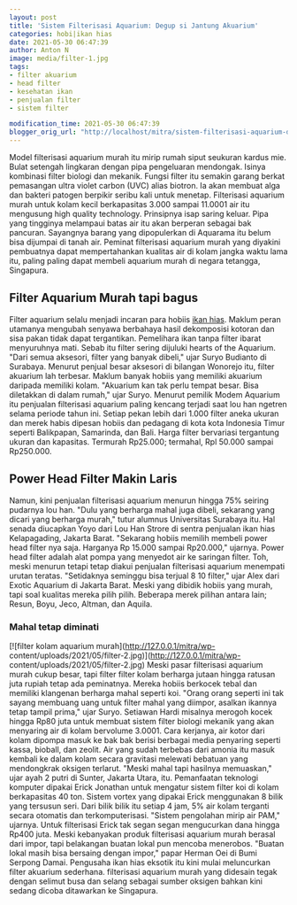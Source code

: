 ```yaml
---
layout: post
title: 'Sistem Filterisasi Aquarium: Degup si Jantung Akuarium'
categories: hobi|ikan hias
date: 2021-05-30 06:47:39
author: Anton N
image: media/filter-1.jpg
tags:
- filter akuarium
- head filter
- kesehatan ikan
- penjualan filter
- sistem filter

modification_time: 2021-05-30 06:47:39
blogger_orig_url: "http://localhost/mitra/sistem-filterisasi-aquarium-degup-si.html"
---
```


Model filterisasi aquarium murah itu mirip rumah siput seukuran kardus mie.
Bulat setengah lingkaran dengan pipa pengeluaran mendongak. Isinya kombinasi
filter biologi dan mekanik. Fungsi filter itu semakin garang berkat pemasangan
ultra violet carbon (UVC) alias biotron. Ia akan membuat alga dan bakteri
patogen berpikir seribu kali untuk menetap. Filterisasi aquarium murah untuk
kolam kecil berkapasitas 3.000 sampai 11.0001 air itu mengusung high quality
technology. Prinsipnya isap saring keluar. Pipa yang tingginya melampaui batas
air itu akan berperan sebagai bak pancuran. Sayangnya barang yang dipopulerkan
di Aquarama itu belum bisa dijumpai di tanah air. Peminat filterisasi aquarium
murah yang diyakini pembuatnya dapat mempertahankan kualitas air di kolam
jangka waktu lama itu, paling paling dapat membeli aquarium murah di negara
tetangga, Singapura.

## Filter Aquarium Murah tapi bagus

Filter aquarium selalu menjadi incaran para hobiis [ikan
hias](http://127.0.0.1/mitra/ikan-hias "ikan hias"). Maklum peran utamanya
mengubah senyawa berbahaya hasil dekomposisi kotoran dan sisa pakan tidak
dapat tergantikan. Pemelihara ikan tanpa filter ibarat menyuruhnya mati. Sebab
itu filter sering dijuluki hearts of the Aquarium. "Dari semua aksesori,
filter yang banyak dibeli," ujar Suryo Budianto di Surabaya. Menurut penjual
besar aksesori di bilangan Wonorejo itu, filter akuarium lah terbesar. Maklum
banyak hobiis yang memiliki akuarium daripada memiliki kolam. "Akuarium kan
tak perlu tempat besar. Bisa diletakkan di dalam rumah," ujar Suryo. Menurut
pemilik Modem Aquarium itu penjualan filterisasi aquarium paling kencang
terjadi saat lou han ngetren selama periode tahun ini. Setiap pekan lebih dari
1.000 filter aneka ukuran dan merek habis dipesan hobiis dan pedagang di kota
kota Indonesia Timur seperti Balikpapan, Samarinda, dan Bali. Harga filter
bervariasi tergantung ukuran dan kapasitas. Termurah Rp25.000; termahal, Rpl
50.000 sampai Rp250.000.

## Power Head Filter Makin Laris

Namun, kini penjualan filterisasi aquarium menurun hingga 75% seiring pudarnya
lou han. "Dulu yang berharga mahal juga dibeli, sekarang yang dicari yang
berharga murah," tutur alumnus Universitas Surabaya itu. Hal senada diucapkan
Yoyo dari Lou Han Strore di sentra penjualan ikan hias Kelapagading, Jakarta
Barat. "Sekarang hobiis memilih membeli power head filter nya saja. Harganya
Rp 15.000 sampai Rp20.000," ujarnya. Power head filter adalah alat pompa yang
menyedot air ke saringan filter. Toh, meski menurun tetapi tetap diakui
penjualan filterisasi aquarium menempati urutan teratas. "Setidaknya seminggu
bisa terjual 8 10 filter," ujar Alex dari Exotic Aquarium di Jakarta Barat.
Meski yang dibidik hobiis yang murah, tapi soal kualitas mereka pilih pilih.
Beberapa merek pilihan antara lain; Resun, Boyu, Jeco, Altman, dan Aquila.

### Mahal tetap diminati

[![filter kolam aquarium murah](http://127.0.0.1/mitra/wp-
content/uploads/2021/05/filter-2.jpg)](http://127.0.0.1/mitra/wp-
content/uploads/2021/05/filter-2.jpg) Meski pasar filterisasi aquarium murah
cukup besar, tapi filter filter kolam berharga jutaan hingga ratusan juta
rupiah tetap ada peminatnya. Mereka hobiis berkocek tebal dan memiliki
klangenan berharga mahal seperti koi. "Orang orang seperti ini tak sayang
membuang uang untuk filter mahal yang diimpor, asalkan ikannya tetap tampil
prima," ujar Suryo. Setiawan Hardi misalnya merogoh kocek hingga Rp80 juta
untuk membuat sistem filter biologi mekanik yang akan menyaring air di kolam
bervolume 3.0001. Cara kerjanya, air kotor dari kolam dipompa masuk ke bak bak
berisi berbagai media penyaring seperti kassa, bioball, dan zeolit. Air yang
sudah terbebas dari amonia itu masuk kembali ke dalam kolam secara gravitasi
melewati bebatuan yang mendongkrak oksigen terlarut. "Meski mahal tapi
hasilnya memuaskan," ujar ayah 2 putri di Sunter, Jakarta Utara, itu.
Pemanfaatan teknologi komputer dipakai Erick Jonathan untuk mengatur sistem
filter koi di kolam berkapasitas 40 ton. Sistem vortex yang dipakai Erick
menggunakan 8 bilik yang tersusun seri. Dari bilik bilik itu setiap 4 jam, 5%
air kolam terganti secara otomatis dan terkomputerisasi. "Sistem pengolahan
mirip air PAM," ujarnya. Untuk filterisasi Erick tak segan segan mengucurkan
dana hingga Rp400 juta. Meski kebanyakan produk filterisasi aquarium murah
berasal dari impor, tapi belakangan buatan lokal pun mencoba menerobos.
"Buatan lokal masih bisa bersaing dengan impor," papar Herman Oei di Bumi
Serpong Damai. Pengusaha ikan hias eksotik itu kini mulai meluncurkan filter
akuarium sederhana. filterisasi aquarium murah yang didesain tegak dengan
selimut busa dan selang sebagai sumber oksigen bahkan kini sedang dicoba
ditawarkan ke Singapura.


